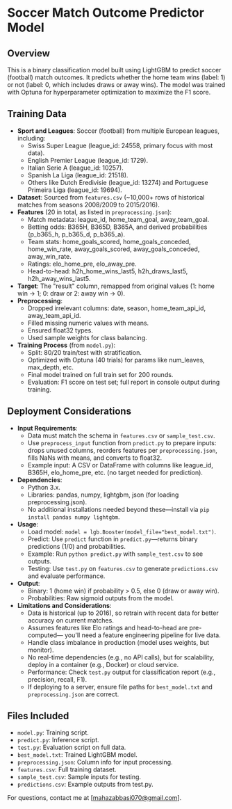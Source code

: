 # Soccer Match Outcome Predictor Model

## Overview
This is a binary classification model built using LightGBM to predict soccer (football) match outcomes. It predicts whether the home team wins (label: 1) or not (label: 0, which includes draws or away wins). The model was trained with Optuna for hyperparameter optimization to maximize the F1 score.

## Training Data
- **Sport and Leagues**: Soccer (football) from multiple European leagues, including:
  - Swiss Super League (league_id: 24558, primary focus with most data).
  - English Premier League (league_id: 1729).
  - Italian Serie A (league_id: 10257).
  - Spanish La Liga (league_id: 21518).
  - Others like Dutch Eredivisie (league_id: 13274) and Portuguese Primeira Liga (league_id: 19694).
- **Dataset**: Sourced from `features.csv` (~10,000+ rows of historical matches from seasons 2008/2009 to 2015/2016).
- **Features** (20 in total, as listed in `preprocessing.json`):
  - Match metadata: league_id, home_team_goal, away_team_goal.
  - Betting odds: B365H, B365D, B365A, and derived probabilities (p_b365_h, p_b365_d, p_b365_a).
  - Team stats: home_goals_scored, home_goals_conceded, home_win_rate, away_goals_scored, away_goals_conceded, away_win_rate.
  - Ratings: elo_home_pre, elo_away_pre.
  - Head-to-head: h2h_home_wins_last5, h2h_draws_last5, h2h_away_wins_last5.
- **Target**: The "result" column, remapped from original values (1: home win → 1; 0: draw or 2: away win → 0).
- **Preprocessing**:
  - Dropped irrelevant columns: date, season, home_team_api_id, away_team_api_id.
  - Filled missing numeric values with means.
  - Ensured float32 types.
  - Used sample weights for class balancing.
- **Training Process** (from `model.py`):
  - Split: 80/20 train/test with stratification.
  - Optimized with Optuna (40 trials) for params like num_leaves, max_depth, etc.
  - Final model trained on full train set for 200 rounds.
  - Evaluation: F1 score on test set; full report in console output during training.

## Deployment Considerations
- **Input Requirements**:
  - Data must match the schema in `features.csv` or `sample_test.csv`.
  - Use `preprocess_input` function from `predict.py` to prepare inputs: drops unused columns, reorders features per `preprocessing.json`, fills NaNs with means, and converts to float32.
  - Example input: A CSV or DataFrame with columns like league_id, B365H, elo_home_pre, etc. (no target needed for prediction).
- **Dependencies**:
  - Python 3.x.
  - Libraries: pandas, numpy, lightgbm, json (for loading preprocessing.json).
  - No additional installations needed beyond these—install via `pip install pandas numpy lightgbm`.
- **Usage**:
  - Load model: `model = lgb.Booster(model_file="best_model.txt")`.
  - Predict: Use `predict` function in `predict.py`—returns binary predictions (1/0) and probabilities.
  - Example: Run `python predict.py` with `sample_test.csv` to see outputs.
  - Testing: Use `test.py` on `features.csv` to generate `predictions.csv` and evaluate performance.
- **Output**:
  - Binary: 1 (home win) if probability > 0.5, else 0 (draw or away win).
  - Probabilities: Raw sigmoid outputs from the model.
- **Limitations and Considerations**:
  - Data is historical (up to 2016), so retrain with recent data for better accuracy on current matches.
  - Assumes features like Elo ratings and head-to-head are pre-computed— you'll need a feature engineering pipeline for live data.
  - Handle class imbalance in production (model uses weights, but monitor).
  - No real-time dependencies (e.g., no API calls), but for scalability, deploy in a container (e.g., Docker) or cloud service.
  - Performance: Check `test.py` output for classification report (e.g., precision, recall, F1).
  - If deploying to a server, ensure file paths for `best_model.txt` and `preprocessing.json` are correct.

## Files Included
- `model.py`: Training script.
- `predict.py`: Inference script.
- `test.py`: Evaluation script on full data.
- `best_model.txt`: Trained LightGBM model.
- `preprocessing.json`: Column info for input processing.
- `features.csv`: Full training dataset.
- `sample_test.csv`: Sample inputs for testing.
- `predictions.csv`: Example outputs from test.py.

For questions, contact me at [mahazabbasi070@gmail.com].